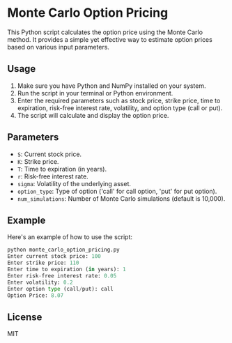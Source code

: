 # Monte Carlo Option Pricing

This Python script calculates the option price using the Monte Carlo method. It provides a simple yet effective way to estimate option prices based on various input parameters.

## Usage

1. Make sure you have Python and NumPy installed on your system.
2. Run the script in your terminal or Python environment.
3. Enter the required parameters such as stock price, strike price, time to expiration, risk-free interest rate, volatility, and option type (call or put).
4. The script will calculate and display the option price.

## Parameters

- `S`: Current stock price.
- `K`: Strike price.
- `T`: Time to expiration (in years).
- `r`: Risk-free interest rate.
- `sigma`: Volatility of the underlying asset.
- `option_type`: Type of option ('call' for call option, 'put' for put option).
- `num_simulations`: Number of Monte Carlo simulations (default is 10,000).

## Example

Here's an example of how to use the script:

```python
python monte_carlo_option_pricing.py
Enter current stock price: 100
Enter strike price: 110
Enter time to expiration (in years): 1
Enter risk-free interest rate: 0.05
Enter volatility: 0.2
Enter option type (call/put): call
Option Price: 8.07
```

## License 
MIT
